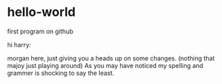 # hello-world
first program on github


hi harry:

morgan here, just giving you a heads up on some changes. (nothing that majoy just playing around)
As you may have noticed my spelling and grammer is shocking to say the least.
